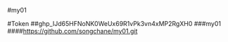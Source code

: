 #my01

#Token 
##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
###my01
####https://github.com/songchane/my01.git
